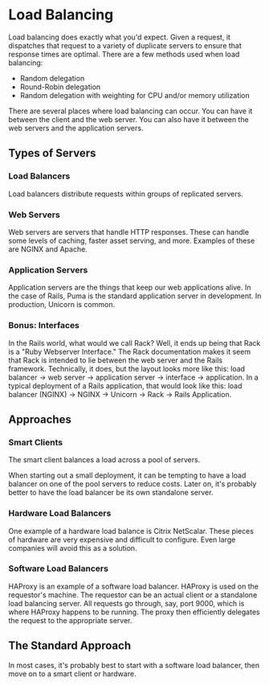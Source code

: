 # Load Balancing

Load balancing does exactly what you'd expect.
Given a request, it dispatches that request to a variety of duplicate servers to ensure that response times are optimal.
There are a few methods used when load balancing:

* Random delegation
* Round-Robin delegation
* Random delegation with weighting for CPU and/or memory utilization

There are several places where load balancing can occur.
You can have it between the client and the web server.
You can also have it between the web servers and the application servers.

## Types of Servers

### Load Balancers

Load balancers distribute requests within groups of replicated servers.

### Web Servers

Web servers are servers that handle HTTP responses.
These can handle some levels of caching, faster asset serving, and more.
Examples of these are NGINX and Apache.

### Application Servers

Application servers are the things that keep our web applications alive.
In the case of Rails, Puma is the standard application server in development.
In production, Unicorn is common.

### Bonus: Interfaces

In the Rails world, what would we call Rack?
Well, it ends up being that Rack is a "Ruby Webserver Interface."
The Rack documentation makes it seem that Rack is intended to lie between the web server and the Rails framework.
Technically, it does, but the layout looks more like this: load balancer -> web server -> application server -> interface -> application.
In a typical deployment of a Rails application, that would look like this: load balancer (NGINX) -> NGINX -> Unicorn -> Rack -> Rails Application.

## Approaches

### Smart Clients

The smart client balances a load across a pool of servers.

When starting out a small deployment, it can be tempting to have a load balancer on one of the pool servers to reduce costs.
Later on, it's probably better to have the load balancer be its own standalone server.

### Hardware Load Balancers

One example of a hardware load balance is Citrix NetScalar.
These pieces of hardware are very expensive and difficult to configure.
Even large companies will avoid this as a solution.

### Software Load Balancers

HAProxy is an example of a software load balancer.
HAProxy is used on the requestor's machine.
The requestor can be an actual client or a standalone load balancing server.
All requests go through, say, port 9000, which is where HAProxy happens to be running.
The proxy then efficiently delegates the request to the appropriate server.

## The Standard Approach

In most cases, it's probably best to start with a software load balancer, then move on to a smart client or hardware.
